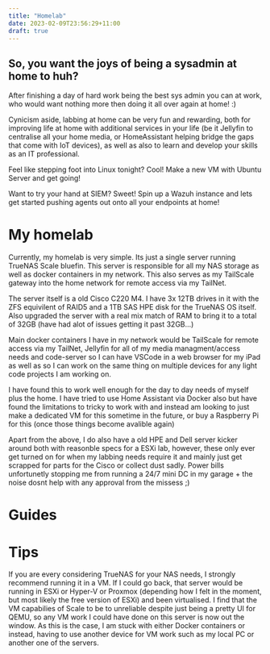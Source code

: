 ```yaml
---
title: "Homelab"
date: 2023-02-09T23:56:29+11:00
draft: true
---
```


## So, you want the joys of being a sysadmin at home to huh?

After finishing a day of hard work being the best sys admin you can at work, who would want nothing more then doing it all over again at home! :)

Cynicism aside, labbing at home can be very fun and rewarding, both for improving life at home with additional services in your life (be it Jellyfin to centralise all your home media, or HomeAssistant helping bridge the gaps that come with IoT devices), as well as also to learn and develop your skills as an IT professional.

Feel like stepping foot into Linux tonight? Cool! Make a new VM with Ubuntu Server and get going!

Want to try your hand at SIEM? Sweet! Spin up a Wazuh instance and lets get started pushing agents out onto all your endpoints at home!

# My homelab

Currently, my homelab is very simple. Its just a single server running TrueNAS Scale bluefin. This server is responsible for all my NAS storage as well as docker containers in my network. This also serves as my TailScale gateway into the home network for remote access via my TailNet.

The server itself is a old Cisco C220 M4. I have 3x 12TB drives in it with the ZFS equivilent of RAID5 and a 1TB SAS HPE disk for the TrueNAS OS itself. Also upgraded the server with a real mix match of RAM to bring it to a total of 32GB (have had alot of issues getting it past 32GB...)

Main docker containers I have in my network would be TailScale for remote access via my TailNet, Jellyfin for all of my media managment/access needs and code-server so I can have VSCode in a web browser for my iPad as well as so I can work on the same thing on multiple devices for any light code projects I am working on.

I have found this to work well enough for the day to day needs of myself plus the home. I have tried to use Home Assistant via Docker also but have found the limitations to tricky to work with and instead am looking to just make a dedicated VM for this sometime in the future, or buy a Raspberry Pi for this (once those things become avalible again)

Apart from the above, I do also have a old HPE and Dell server kicker around both with reasonble specs for a ESXi lab, however, these only ever get turned on for when my labbing needs require it and mainly just get scrapped for parts for the Cisco or collect dust sadly. Power bills unfortunetly stopping me from running a 24/7 mini DC in my garage + the noise dosnt help with any approval from the missess ;)

# Guides

# Tips

If you are every considering TrueNAS for your NAS needs, I strongly recommend running it in a VM. If I could go back, that server would be running in ESXi or Hyper-V or Proxmox (depending how I felt in the moment, but most likely the free version of ESXi) and been virtualised. I find that the VM capabilies of Scale to be to unreliable despite just being a pretty UI for QEMU, so any VM work I could have done on this server is now out the window. As this is the case, I am stuck with either Docker containers or instead, having to use another device for VM work such as my local PC or another one of the servers.